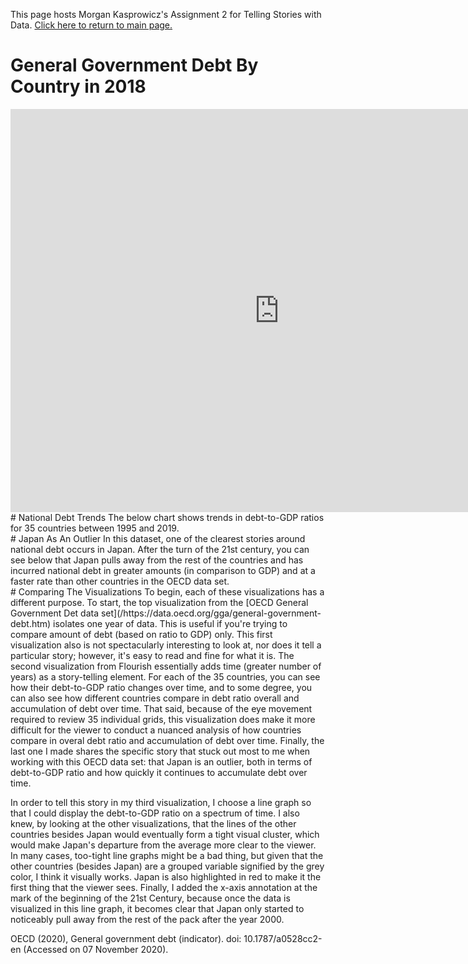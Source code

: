 This page hosts Morgan Kasprowicz's Assignment 2 for Telling Stories with Data. [Click here to return to main page.](/README.md)
# General Government Debt By Country in 2018
<iframe src="https://data.oecd.org/chart/69yJ" width="860" height="645" style="border: 0" mozallowfullscreen="true" webkitallowfullscreen="true" allowfullscreen="true"><a href="https://data.oecd.org/chart/69yJ" target="_blank">OECD Chart: General government debt, Total, % of GDP, Annual, 2018</a></iframe>
# National Debt Trends
The below chart shows trends in debt-to-GDP ratios for 35 countries between 1995 and 2019. 
<div class="flourish-embed flourish-chart" data-src="visualisation/4270761"><script src="https://public.flourish.studio/resources/embed.js"></script></div>
# Japan As An Outlier
 In this dataset, one of the clearest stories around national debt occurs in Japan. After the turn of the 21st century, you can see below that Japan pulls away from the rest of the countries and has incurred national debt in greater amounts (in comparison to GDP) and at a faster rate than other countries in the OECD data set. 
<div class="flourish-embed flourish-chart" data-src="visualisation/4272382"><script src="https://public.flourish.studio/resources/embed.js"></script></div>
# Comparing The Visualizations
To begin, each of these visualizations has a different purpose. To start, the top visualization from the [OECD General Government Det data set](/https://data.oecd.org/gga/general-government-debt.htm) isolates one year of data. This is useful if you're trying to compare amount of debt (based on ratio to GDP) only. This first visualization also is not spectacularly interesting to look at, nor does it tell a particular story; however, it's easy to read and fine for what it is. The second visualization from Flourish essentially adds time (greater number of years) as a story-telling element. For each of the 35 countries, you can see how their debt-to-GDP ratio changes over time, and to some degree, you can also see how different countries compare in debt ratio overall and accumulation of debt over time. That said, because of the eye movement required to review 35 individual grids, this visualization does make it more difficult for the viewer to conduct a nuanced analysis of how countries compare in overal debt ratio and accumulation of debt over time. Finally, the last one I made shares the specific story that stuck out most to me when working with this OECD data set: that Japan is an outlier, both in terms of debt-to-GDP ratio and how quickly it continues to accumulate debt over time.
  
In order to tell this story in my third visualization, I choose a line graph so that I could display the debt-to-GDP ratio on a spectrum of time. I also knew, by looking at the other visualizations, that the lines of the other countries besides Japan would eventually form a tight visual cluster, which would make Japan's departure from the average more clear to the viewer. In many cases, too-tight line graphs might be a bad thing, but given that the other countries (besides Japan) are a grouped variable signified by the grey color, I think it visually works. Japan is also highlighted in red to make it the first thing that the viewer sees. Finally, I added the x-axis annotation at the mark of the beginning of the 21st Century, because once the data is visualized in this line graph, it becomes clear that Japan only started to noticeably pull away from the rest of the pack after the year 2000.   
  
OECD (2020), General government debt (indicator). doi: 10.1787/a0528cc2-en (Accessed on 07 November 2020).
